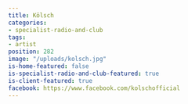 ```yaml
---
title: Kölsch
categories:
- specialist-radio-and-club
tags:
- artist
position: 282
image: "/uploads/kolsch.jpg"
is-home-featured: false
is-specialist-radio-and-club-featured: true
is-client-featured: true
facebook: https://www.facebook.com/kolschofficial
---
```


